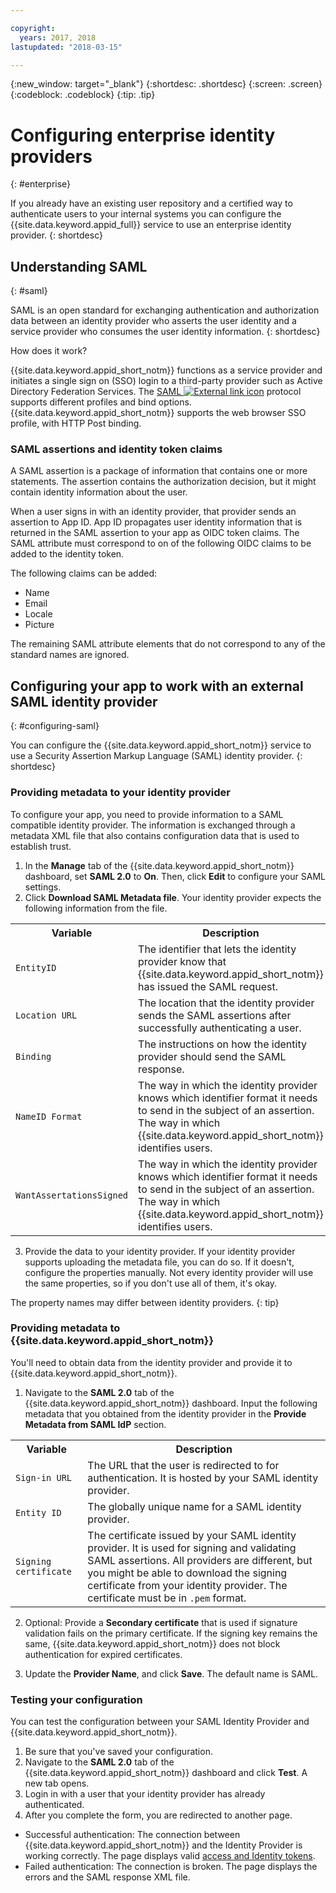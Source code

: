 ```yaml
---

copyright:
  years: 2017, 2018
lastupdated: "2018-03-15"

---
```


{:new_window: target="_blank"}
{:shortdesc: .shortdesc}
{:screen: .screen}
{:codeblock: .codeblock}
{:tip: .tip}

# Configuring enterprise identity providers
{: #enterprise}

If you already have an existing user repository and a certified way to authenticate users to your internal systems you can configure the {{site.data.keyword.appid_full}} service to use an enterprise identity provider.
{: shortdesc}

## Understanding SAML
{: #saml}

SAML is an open standard for exchanging authentication and authorization data between an identity provider who asserts the user identity and a service provider who consumes the user identity information.
{: shortdesc}

How does it work?

{{site.data.keyword.appid_short_notm}} functions as a service provider and initiates a single sign on (SSO) login to a third-party provider such as Active Directory Federation Services. The <a href="http://saml.xml.org/saml-specifications" target="_blank">SAML <img src="../../icons/launch-glyph.svg" alt="External link icon"></a> protocol supports different profiles and bind options. {{site.data.keyword.appid_short_notm}} supports the web browser SSO profile, with HTTP Post binding.


### SAML assertions and identity token claims

A SAML assertion is a package of information that contains one or more statements. The assertion contains the authorization decision, but it might contain identity information about the user.

When a user signs in with an identity provider, that provider sends an assertion to App ID. App ID propagates user identity information that is returned in the SAML assertion to your app as OIDC token claims. The SAML attribute must correspond to on of the following OIDC claims to be added to the identity token.

The following claims can be added:
* Name
* Email
* Locale
* Picture

The remaining SAML attribute elements that do not correspond to any of the standard names are ignored.


## Configuring your app to work with an external SAML identity provider
{: #configuring-saml}

You can configure the {{site.data.keyword.appid_short_notm}} service to use a Security Assertion Markup Language (SAML) identity provider.
{: shortdesc}

### Providing metadata to your identity provider

To configure your app, you need to provide information to a SAML compatible identity provider. The information is exchanged through a metadata XML file that also contains configuration data that is used to establish trust.

1. In the **Manage** tab of the {{site.data.keyword.appid_short_notm}} dashboard, set **SAML 2.0** to **On**. Then, click **Edit** to configure your SAML settings.
2. Click **Download SAML Metadata file**. Your identity provider expects the following information from the file.
  <table>
    <tr>
      <th> Variable </th>
      <th> Description </th>
    </tr>
    <tr>
      <td><code>EntityID</code></td>
      <td>The identifier that lets the identity provider know that {{site.data.keyword.appid_short_notm}} has issued the SAML request.</td>
    </tr>
    <tr>
      <td><code>Location URL</code></td>
      <td>The location that the identity provider sends the SAML assertions after successfully authenticating a user.</td>
    </tr>
    <tr>
      <td><code>Binding</code></td>
      <td>The instructions on how the identity provider should send the SAML response.</td>
    </tr>
    <tr>
      <td><code>NameID Format<code></td>
      <td>The way in which the identity provider knows which identifier format it needs to send in the subject of an assertion. The way in which {{site.data.keyword.appid_short_notm}} identifies users.</td>
    </tr>
    <tr>
      <td><code>WantAssertationsSigned<code></td>
      <td>The way in which the identity provider knows which identifier format it needs to send in the subject of an assertion. The way in which {{site.data.keyword.appid_short_notm}} identifies users.</td>
    </tr>
  </table>

3. Provide the data to your identity provider. If your identity provider supports uploading the metadata file, you can do so. If it doesn't, configure the properties manually. Not every identity provider will use the same properties, so if you don't use all of them, it's okay.

The property names may differ between identity providers.
{: tip}

### Providing metadata to {{site.data.keyword.appid_short_notm}}

You'll need to obtain data from the identity provider and provide it to {{site.data.keyword.appid_short_notm}}.

1. Navigate to the **SAML 2.0** tab of the {{site.data.keyword.appid_short_notm}} dashboard. Input the following metadata that you obtained from the identity provider in the **Provide Metadata from SAML IdP** section.
  <table>
    <tr>
      <th> Variable </th>
      <th> Description </th>
    </tr>
    <tr>
      <td><code>Sign-in URL</code></td>
      <td>The URL that the user is redirected to for authentication. It is hosted by your SAML identity provider.</td>
    </tr>
    <tr>
      <td><code>Entity ID</code></td>
      <td>The globally unique name for a SAML identity provider.</td>
    </tr>
    <tr>
      <td><code>Signing certificate</code></td>
      <td>The certificate issued by your SAML identity provider. It is used for signing and validating SAML assertions. All providers are different, but you might be able to download the signing certificate from your identity provider. The certificate must be in <code>.pem</code> format.</td>
    </tr>
  </table>

2. Optional: Provide a **Secondary certificate** that is used if signature validation fails on the primary certificate. If the signing key remains the same, {{site.data.keyword.appid_short_notm}} does not block authentication for expired certificates.

3. Update the **Provider Name**, and click **Save**. The default name is SAML.


### Testing your configuration

You can test the configuration between your SAML Identity Provider and {{site.data.keyword.appid_short_notm}}.

1. Be sure that you've saved your configuration.
2. Navigate to the **SAML 2.0** tab of the {{site.data.keyword.appid_short_notm}} dashboard and click **Test**. A new tab opens.
3. Login in with a user that your identity provider has already authenticated.
4. After you complete the form, you are redirected to another page.
  * Successful authentication: The connection between {{site.data.keyword.appid_short_notm}} and the Identity Provider is working correctly. The page displays valid [access and Identity tokens](/doc/services/appid/about.html#key-concepts).
  * Failed authentication: The connection is broken. The page displays the errors and the SAML response XML file.
